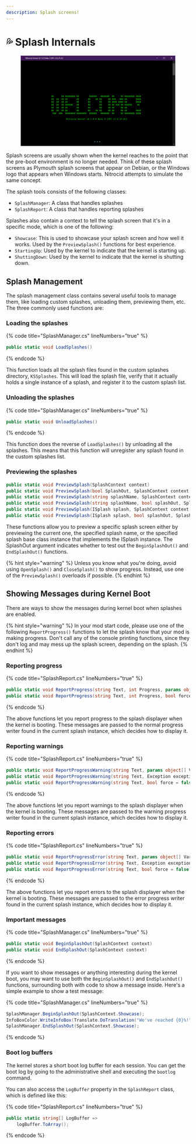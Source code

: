 ```yaml
---
description: Splash screens!
---
```


# 💦 Splash Internals

<figure><img src="../../../.gitbook/assets/image.png" alt=""><figcaption></figcaption></figure>

Splash screens are usually shown when the kernel reaches to the point that the pre-boot environment is no longer needed. Think of these splash screens as Plymouth splash screens that appear on Debian, or the Windows logo that appears when Windows starts. Nitrocid attempts to simulate the same concept.

The splash tools consists of the following classes:

* `SplashManager`: A class that handles splashes
* `SplashReport`: A class that handles reporting splashes

Splashes also contain a context to tell the splash screen that it's in a specific mode, which is one of the following:

* `Showcase`: This is used to showcase your splash screen and how well it works. Used by the `PreviewSplash()` functions for best experience.
* `StartingUp`: Used by the kernel to indicate that the kernel is starting up.
* `ShuttingDown`: Used by the kernel to indicate that the kernel is shutting down.

## Splash Management

The splash management class contains several useful tools to manage them, like loading custom splashes, unloading them, previewing them, etc. The three commonly used functions are:

### Loading the splashes

{% code title="SplashManager.cs" lineNumbers="true" %}
```csharp
public static void LoadSplashes()
```
{% endcode %}

This function loads all the splash files found in the custom splashes directory, `KSSplashes`. This will load the splash file, verify that it actually holds a single instance of a splash, and register it to the custom splash list.

### Unloading the splashes

{% code title="SplashManager.cs" lineNumbers="true" %}
```csharp
public static void UnloadSplashes()
```
{% endcode %}

This function does the reverse of `LoadSplashes()` by unloading all the splashes. This means that this function will unregister any splash found in the custom splashes list.

### Previewing the splashes

```csharp
public static void PreviewSplash(SplashContext context)
public static void PreviewSplash(bool SplashOut, SplashContext context)
public static void PreviewSplash(string splashName, SplashContext context)
public static void PreviewSplash(string splashName, bool splashOut, SplashContext context)
public static void PreviewSplash(ISplash splash, SplashContext context)
public static void PreviewSplash(ISplash splash, bool splashOut, SplashContext context)
```

These functions allow you to preview a specific splash screen either by previewing the current one, the specified splash name, or the specified splash base class instance that implements the ISplash instance. The SplashOut argument indicates whether to test out the `BeginSplashOut()` and `EndSplashOut()` functions.

{% hint style="warning" %}
Unless you know what you're doing, avoid using `OpenSplash()` and `CloseSplash()` to show progress. Instead, use one of the `PreviewSplash()` overloads if possible.
{% endhint %}

## Showing Messages during Kernel Boot

There are ways to show the messages during kernel boot when splashes are enabled.

{% hint style="warning" %}
In your mod start code, please use one of the following `ReportProgress()` functions to let the splash know that your mod is making progress. Don't call any of the console printing functions, since they don't log and may mess up the splash screen, depending on the splash.
{% endhint %}

### Reporting progress

{% code title="SplashReport.cs" lineNumbers="true" %}
```csharp
public static void ReportProgress(string Text, int Progress, params object[] Vars)
public static void ReportProgress(string Text, int Progress, bool force = false, ISplash splash = null, params object[] Vars)
```
{% endcode %}

The above functions let you report progress to the splash displayer when the kernel is booting. These messages are passed to the normal progress writer found in the current splash instance, which decides how to display it.

### Reporting warnings

{% code title="SplashReport.cs" lineNumbers="true" %}
```csharp
public static void ReportProgressWarning(string Text, params object[] Vars)
public static void ReportProgressWarning(string Text, Exception exception, params object[] Vars)
public static void ReportProgressWarning(string Text, bool force = false, ISplash splash = null, Exception exception = null, params object[] Vars)
```
{% endcode %}

The above functions let you report warnings to the splash displayer when the kernel is booting. These messages are passed to the warning progress writer found in the current splash instance, which decides how to display it.

### Reporting errors

{% code title="SplashReport.cs" lineNumbers="true" %}
```csharp
public static void ReportProgressError(string Text, params object[] Vars)
public static void ReportProgressError(string Text, Exception exception, params object[] Vars)
public static void ReportProgressError(string Text, bool force = false, ISplash splash = null, Exception exception = null, params object[] Vars)
```
{% endcode %}

The above functions let you report errors to the splash displayer when the kernel is booting. These messages are passed to the error progress writer found in the current splash instance, which decides how to display it.

### Important messages

{% code title="SplashManager.cs" lineNumbers="true" %}
```csharp
public static void BeginSplashOut(SplashContext context)
public static void EndSplashOut(SplashContext context)
```
{% endcode %}

If you want to show messages or anything interesting during the kernel boot, you may want to use both the `BeginSplashOut()` and `EndSplashOut()` functions, surrounding both with code to show a message inside. Here's a simple example to show a test message:

{% code title="SplashManager.cs" lineNumbers="true" %}
```csharp
SplashManager.BeginSplashOut(SplashContext.Showcase);
InfoBoxColor.WriteInfoBox(Translate.DoTranslation("We've reached {0}%!"), vars: prog);
SplashManager.EndSplashOut(SplashContext.Showcase);
```
{% endcode %}

### Boot log buffers

The kernel stores a short boot log buffer for each session. You can get the boot log by going to the administrative shell and executing the `bootlog` command.

You can also access the `LogBuffer` property in the `SplashReport` class, which is defined like this:

{% code title="SplashReport.cs" lineNumbers="true" %}
```csharp
public static string[] LogBuffer =>
    logBuffer.ToArray();
```
{% endcode %}
